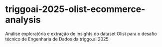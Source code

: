 # triggoai-2025-olist-ecommerce-analysis
Análise exploratória e extração de insights do dataset Olist para o desafio técnico de Engenharia de Dados da triggo.ai 2025
